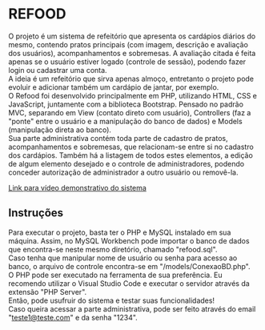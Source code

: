 # REFOOD
O projeto é um sistema de refeitório que apresenta os cardápios diários do mesmo, contendo pratos principais (com imagem, descrição e avaliação dos usuários), acompanhamentos e sobremesas. 
A avaliação citada é feita apenas se o usuário estiver logado (controle de sessão), podendo fazer login ou cadastrar uma conta.  
A ideia é um refeitório que sirva apenas almoço, entretanto o projeto pode evoluir e adicionar também um cardápio de jantar, por exemplo.  
O Refood foi desenvolvido principalmente em PHP, utilizando HTML, CSS e JavaScript, juntamente com a biblioteca Bootstrap. Pensado no padrão MVC, separando em View (contato direto com usuário), Controllers (faz a "ponte" entre o usuário e a manipulação do banco de dados) e Models (manipulação direta ao banco).  
Sua parte administrativa contém toda parte de cadastro de pratos, acompanhamentos e sobremesas, que relacionam-se entre si no cadastro dos cardápios. Também há a listagem de todos estes elementos, a edição de algum elemento desejado e o controle de administradores, podendo conceder autorização de administrador a outro usuário ou removê-la.  
  
[Link para vídeo demonstrativo do sistema](https://drive.google.com/file/d/1oNFoyWzYS_QP3-aTegy7-yTnYf-Zsf5a/view?usp=share_link)  

## Instruções
Para executar o projeto, basta ter o PHP e MySQL instalado em sua máquina. Assim, no MySQL Workbench pode importar o banco de dados que encontra-se neste mesmo diretório, chamado "refood.sql".  
Caso tenha que manipular nome de usuário ou senha para acesso ao banco, o arquivo de controle encontra-se em "/models/ConexaoBD.php".  
O PHP pode ser executado na ferramenta de sua preferência. Eu recomendo utilizar o Visual Studio Code e executar o servidor através da extensão "PHP Server".  
Então, pode usufruir do sistema e testar suas funcionalidades!  
Caso queira acessar a parte administrativa, pode ser feito através do email "teste1@teste.com" e da senha "1234".